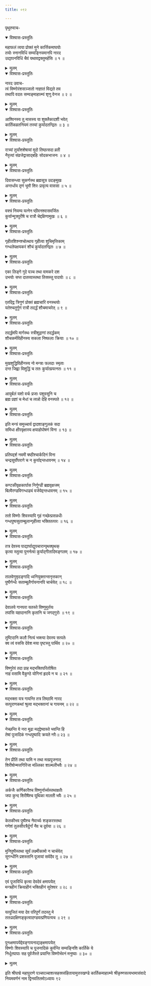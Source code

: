 ```yaml
---
title: ०९२

---
```

पृथुरुवाच-  

<details open><summary>विश्वास-प्रस्तुतिः</summary>

महाफलं त्वया प्रोक्तं मुने कार्त्तिकमाघयोः  
तयोः स्नानविधिं सम्यङ्नियमानपि नारद  
उद्यापनविधिं चैवं यथावद्वक्तुमर्हसि ॥ १ ॥
</details>

<details><summary>मूलम्</summary>

महाफलं त्वया प्रोक्तं मुने कार्त्तिकमाघयोः  
तयोः स्नानविधिं सम्यङ्नियमानपि नारद  
उद्यापनविधिं चैवं यथावद्वक्तुमर्हसि ॥ १ ॥
</details>



<details open><summary>विश्वास-प्रस्तुतिः</summary>

नारद उवाच-  
त्वं विष्णोरंशसञ्जातो नाज्ञातं विद्यते तव  
तथापि वदतः सम्यङ्माहात्म्यं शृणु वेनज ॥ २ ॥
</details>

<details><summary>मूलम्</summary>

नारद उवाच-  
त्वं विष्णोरंशसञ्जातो नाज्ञातं विद्यते तव  
तथापि वदतः सम्यङ्माहात्म्यं शृणु वेनज ॥ २ ॥
</details>



<details open><summary>विश्वास-प्रस्तुतिः</summary>

आश्विनस्य तु मासस्य या शुक्लैकादशी भवेत्  
कार्तिकव्रतनियमं तस्यां कुर्यादतन्द्रितः ॥ ३ ॥
</details>

<details><summary>मूलम्</summary>

आश्विनस्य तु मासस्य या शुक्लैकादशी भवेत्  
कार्तिकव्रतनियमं तस्यां कुर्यादतन्द्रितः ॥ ३ ॥
</details>



<details open><summary>विश्वास-प्रस्तुतिः</summary>

रात्र्यां तुर्यांशशेषायां मुदो तिष्ठत्सदा व्रती  
नैरृत्यां संव्रजेद्वासाद्बहिः सोदकभाजनः ॥ ४ ॥
</details>

<details><summary>मूलम्</summary>

रात्र्यां तुर्यांशशेषायां मुदो तिष्ठत्सदा व्रती  
नैरृत्यां संव्रजेद्वासाद्बहिः सोदकभाजनः ॥ ४ ॥
</details>



<details open><summary>विश्वास-प्रस्तुतिः</summary>

दिवासन्ध्या सुकर्णस्थ ब्रह्मसूत्र उदङ्मुखः  
अन्तर्धाय तृणं भूमौ शिरः प्रावृत्य वाससा ॥ ५ ॥
</details>

<details><summary>मूलम्</summary>

दिवासन्ध्या सुकर्णस्थ ब्रह्मसूत्र उदङ्मुखः  
अन्तर्धाय तृणं भूमौ शिरः प्रावृत्य वाससा ॥ ५ ॥
</details>



<details open><summary>विश्वास-प्रस्तुतिः</summary>

वक्त्रं नियम्य यत्नेन ष्ठीवनश्वासवर्जितः  
कुर्यान्मूत्रपुरीषे च रात्रौ चेद्दक्षिणामुखः ॥ ६ ॥
</details>

<details><summary>मूलम्</summary>

वक्त्रं नियम्य यत्नेन ष्ठीवनश्वासवर्जितः  
कुर्यान्मूत्रपुरीषे च रात्रौ चेद्दक्षिणामुखः ॥ ६ ॥
</details>



<details open><summary>विश्वास-प्रस्तुतिः</summary>

गृहीतशिश्नश्चोत्थाय गृहीत्वा शुचिमृत्तिकाम्  
गन्धलेपक्षयकरं शौचं कुर्यादतन्द्रितः ॥ ७ ॥
</details>

<details><summary>मूलम्</summary>

गृहीतशिश्नश्चोत्थाय गृहीत्वा शुचिमृत्तिकाम्  
गन्धलेपक्षयकरं शौचं कुर्यादतन्द्रितः ॥ ७ ॥
</details>



<details open><summary>विश्वास-प्रस्तुतिः</summary>

एका लिङ्गे गुदे पञ्च तथा वामकरे दश  
उभयोः सप्त दातव्यास्तथा तिस्रस्तु पादयोः ॥ ८ ॥
</details>

<details><summary>मूलम्</summary>

एका लिङ्गे गुदे पञ्च तथा वामकरे दश  
उभयोः सप्त दातव्यास्तथा तिस्रस्तु पादयोः ॥ ८ ॥
</details>



<details open><summary>विश्वास-प्रस्तुतिः</summary>

एतद्द्वि त्रिगुणं प्रोक्तं ब्रह्मचारि वनस्थयोः  
यतेश्चतुर्गुणं रात्रौ तदर्द्धं शौचमाचरेत् ॥ ९ ॥
</details>

<details><summary>मूलम्</summary>

एतद्द्वि त्रिगुणं प्रोक्तं ब्रह्मचारि वनस्थयोः  
यतेश्चतुर्गुणं रात्रौ तदर्द्धं शौचमाचरेत् ॥ ९ ॥
</details>



<details open><summary>विश्वास-प्रस्तुतिः</summary>

तदर्द्धमपि मार्गस्थः स्त्रीशूद्राणां तदर्द्धकम्  
शौचकर्मविहीनस्य सकला निष्फलाः क्रियाः ॥ १० ॥
</details>

<details><summary>मूलम्</summary>

तदर्द्धमपि मार्गस्थः स्त्रीशूद्राणां तदर्द्धकम्  
शौचकर्मविहीनस्य सकला निष्फलाः क्रियाः ॥ १० ॥
</details>



<details open><summary>विश्वास-प्रस्तुतिः</summary>

मुखशुद्धिविहीनस्य नो मन्त्राः फलदाः स्मृताः  
दन्त जिह्वा विशुद्धिं च ततः कुर्यात्प्रयत्नतः ॥ ११ ॥
</details>

<details><summary>मूलम्</summary>

मुखशुद्धिविहीनस्य नो मन्त्राः फलदाः स्मृताः  
दन्त जिह्वा विशुद्धिं च ततः कुर्यात्प्रयत्नतः ॥ ११ ॥
</details>



<details open><summary>विश्वास-प्रस्तुतिः</summary>

आयुर्बलं यशो वर्चः प्रजाः पशुवसूनि च  
ब्रह्म प्रज्ञां च मेधां च त्वन्नो देहि वनस्पते ॥ १२ ॥
</details>

<details><summary>मूलम्</summary>

आयुर्बलं यशो वर्चः प्रजाः पशुवसूनि च  
ब्रह्म प्रज्ञां च मेधां च त्वन्नो देहि वनस्पते ॥ १२ ॥
</details>



<details open><summary>विश्वास-प्रस्तुतिः</summary>

इति मन्त्रं समुच्चार्य द्वादशाङ्गुलकं सदा  
समिधा क्षीरवृक्षास्य क्षयाहोपोषणं विना ॥ १३ ॥
</details>

<details><summary>मूलम्</summary>

इति मन्त्रं समुच्चार्य द्वादशाङ्गुलकं सदा  
समिधा क्षीरवृक्षास्य क्षयाहोपोषणं विना ॥ १३ ॥
</details>



<details open><summary>विश्वास-प्रस्तुतिः</summary>

प्रतिपद्दर्श नवमी षष्ठीश्चार्कदिनं विना  
चन्द्रसूर्योपरागे च न कुर्याद्दन्तधावनम् ॥ १४ ॥
</details>

<details><summary>मूलम्</summary>

प्रतिपद्दर्श नवमी षष्ठीश्चार्कदिनं विना  
चन्द्रसूर्योपरागे च न कुर्याद्दन्तधावनम् ॥ १४ ॥
</details>



<details open><summary>विश्वास-प्रस्तुतिः</summary>

कण्टकीवृक्षकार्पास निर्गुण्डी ब्रह्मवृक्षजम्  
बिल्वैरण्डविगन्धाढ्यं वर्जयेद्दन्तधावनम् ॥ १५ ॥
</details>

<details><summary>मूलम्</summary>

कण्टकीवृक्षकार्पास निर्गुण्डी ब्रह्मवृक्षजम्  
बिल्वैरण्डविगन्धाढ्यं वर्जयेद्दन्तधावनम् ॥ १५ ॥
</details>



<details open><summary>विश्वास-प्रस्तुतिः</summary>

ततो विष्णोः शिवस्यापि गृहं गच्छेत्प्रसन्नधीः  
गन्धपुष्पसुताम्बूलान्गृहीत्वा भक्तितत्परः ॥ १६ ॥
</details>

<details><summary>मूलम्</summary>

ततो विष्णोः शिवस्यापि गृहं गच्छेत्प्रसन्नधीः  
गन्धपुष्पसुताम्बूलान्गृहीत्वा भक्तितत्परः ॥ १६ ॥
</details>



<details open><summary>विश्वास-प्रस्तुतिः</summary>

तत्र देवस्य पाद्यार्घाद्युपचारान्पृथक्पृथक्  
कृत्वा स्तुत्वा पुनर्नत्वा कुर्याद्गीतादिमङ्गलम् ॥ १७ ॥
</details>

<details><summary>मूलम्</summary>

तत्र देवस्य पाद्यार्घाद्युपचारान्पृथक्पृथक्  
कृत्वा स्तुत्वा पुनर्नत्वा कुर्याद्गीतादिमङ्गलम् ॥ १७ ॥
</details>



<details open><summary>विश्वास-प्रस्तुतिः</summary>

तालवेणुमृदङ्गादि ध्वनियुक्तान्सनृत्तकान्  
पुष्पैर्गन्धैः सताम्बूलैर्गायनानपि चार्चयेत् ॥ १८ ॥
</details>

<details><summary>मूलम्</summary>

तालवेणुमृदङ्गादि ध्वनियुक्तान्सनृत्तकान्  
पुष्पैर्गन्धैः सताम्बूलैर्गायनानपि चार्चयेत् ॥ १८ ॥
</details>



<details open><summary>विश्वास-प्रस्तुतिः</summary>

देवालये गानपरा यतस्ते विष्णुमूर्त्तयः  
तपांसि यज्ञदानानि कृतानि च जगद्गुरोः ॥ १९ ॥
</details>

<details><summary>मूलम्</summary>

देवालये गानपरा यतस्ते विष्णुमूर्त्तयः  
तपांसि यज्ञदानानि कृतानि च जगद्गुरोः ॥ १९ ॥
</details>



<details open><summary>विश्वास-प्रस्तुतिः</summary>

तुष्टिदानि कलौ नित्यं भक्त्या देवस्य सत्पतेः  
क्व त्वं वससि देवेश मया पृष्टस्तु पार्थिव ॥ २० ॥
</details>

<details><summary>मूलम्</summary>

तुष्टिदानि कलौ नित्यं भक्त्या देवस्य सत्पतेः  
क्व त्वं वससि देवेश मया पृष्टस्तु पार्थिव ॥ २० ॥
</details>



<details open><summary>विश्वास-प्रस्तुतिः</summary>

विष्णुरेवं तदा प्राह मद्भक्तिपरितोषितः  
नाहं वसामि वैकुण्ठे योगिनां हृदये न च ॥ २१ ॥
</details>

<details><summary>मूलम्</summary>

विष्णुरेवं तदा प्राह मद्भक्तिपरितोषितः  
नाहं वसामि वैकुण्ठे योगिनां हृदये न च ॥ २१ ॥
</details>



<details open><summary>विश्वास-प्रस्तुतिः</summary>

मद्भक्ता यत्र गायन्ति तत्र तिष्ठामि नारद  
सत्पुराणकथां श्रुत्वा मद्भक्तानां च गायनम् ॥ २२ ॥
</details>

<details><summary>मूलम्</summary>

मद्भक्ता यत्र गायन्ति तत्र तिष्ठामि नारद  
सत्पुराणकथां श्रुत्वा मद्भक्तानां च गायनम् ॥ २२ ॥
</details>



<details open><summary>विश्वास-प्रस्तुतिः</summary>

नेच्छन्ति ये नरा मूढा मद्द्वेष्यास्ते भवन्ति हि  
तेषां पूजादिकं गन्धपुष्पादि क्रयते नरैः॥ २३ ॥
</details>

<details><summary>मूलम्</summary>

नेच्छन्ति ये नरा मूढा मद्द्वेष्यास्ते भवन्ति हि  
तेषां पूजादिकं गन्धपुष्पादि क्रयते नरैः॥ २३ ॥
</details>



<details open><summary>विश्वास-प्रस्तुतिः</summary>

तेन प्रीतिं तथा यामि न तथा मत्प्रपूजनात्  
शिरीषोन्मत्तगिरिजा मल्लिका शाल्मलीभवैः ॥ २४ ॥
</details>

<details><summary>मूलम्</summary>

तेन प्रीतिं तथा यामि न तथा मत्प्रपूजनात्  
शिरीषोन्मत्तगिरिजा मल्लिका शाल्मलीभवैः ॥ २४ ॥
</details>



<details open><summary>विश्वास-प्रस्तुतिः</summary>

अर्कजैः कर्णिकारैश्च विष्णुर्नार्च्यस्तथाक्षतैः  
जपा कुन्द शिरीषैश्च यूथिका मालती भवैः ॥ २५ ॥
</details>

<details><summary>मूलम्</summary>

अर्कजैः कर्णिकारैश्च विष्णुर्नार्च्यस्तथाक्षतैः  
जपा कुन्द शिरीषैश्च यूथिका मालती भवैः ॥ २५ ॥
</details>



<details open><summary>विश्वास-प्रस्तुतिः</summary>

केतकीभव पुष्पैश्च नैवार्च्यः शङ्करस्तथा  
गणेशं तुलसीपत्रैर्दुर्गां नैव च दूर्वया ॥ २६ ॥
</details>

<details><summary>मूलम्</summary>

केतकीभव पुष्पैश्च नैवार्च्यः शङ्करस्तथा  
गणेशं तुलसीपत्रैर्दुर्गां नैव च दूर्वया ॥ २६ ॥
</details>



<details open><summary>विश्वास-प्रस्तुतिः</summary>

मुनिपुष्पैस्तथा सूर्यं लक्ष्मीकामो न चार्चयेत्  
सुगन्धीनि प्रशस्तानि पूजायां सर्वदैव तु ॥ २७ ॥
</details>

<details><summary>मूलम्</summary>

मुनिपुष्पैस्तथा सूर्यं लक्ष्मीकामो न चार्चयेत्  
सुगन्धीनि प्रशस्तानि पूजायां सर्वदैव तु ॥ २७ ॥
</details>



<details open><summary>विश्वास-प्रस्तुतिः</summary>

एवं पूजाविधिं कृत्वा देवदेवं क्षमापयेत्  
मन्त्रहीनं क्रियाहीनं भक्तिहीनं सुरेश्वर ॥ २८ ॥
</details>

<details><summary>मूलम्</summary>

एवं पूजाविधिं कृत्वा देवदेवं क्षमापयेत्  
मन्त्रहीनं क्रियाहीनं भक्तिहीनं सुरेश्वर ॥ २८ ॥
</details>



<details open><summary>विश्वास-प्रस्तुतिः</summary>

यत्पूजितं मया देव परिपूर्णं तदस्तु मे  
ततःप्रदक्षिणङ्कृत्वादण्डवत्प्रणिपत्यच ॥ २९ ॥
</details>

<details><summary>मूलम्</summary>

यत्पूजितं मया देव परिपूर्णं तदस्तु मे  
ततःप्रदक्षिणङ्कृत्वादण्डवत्प्रणिपत्यच ॥ २९ ॥
</details>



<details open><summary>विश्वास-प्रस्तुतिः</summary>

पुनःक्षमापयेद्देवङ्गायनाद्यङ्क्षमापयेत्  
विष्णोः शिवस्यापि च पूजनादिकं कुर्वन्ति सम्यङ्निशि कार्तिके ये  
निर्धूतपापाः सह पूर्वजैस्ते प्रयान्ति विष्णोर्भवनं मनुष्याः ॥ ३० ॥
</details>

<details><summary>मूलम्</summary>

पुनःक्षमापयेद्देवङ्गायनाद्यङ्क्षमापयेत्  
विष्णोः शिवस्यापि च पूजनादिकं कुर्वन्ति सम्यङ्निशि कार्तिके ये  
निर्धूतपापाः सह पूर्वजैस्ते प्रयान्ति विष्णोर्भवनं मनुष्याः ॥ ३० ॥
</details>


इति श्रीपाद्मे महापुराणे पञ्चपञ्चाशत्सहस्रसंहितायामुत्तरखण्डे कार्तिकमाहात्म्ये श्रीकृष्णसत्यभामासंवादे नियमवर्णनं नाम द्विनवतितमोऽध्यायः ९२